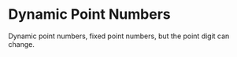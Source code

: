 # Dynamic Point Numbers

Dynamic point numbers, fixed point numbers, but the point digit can change.
